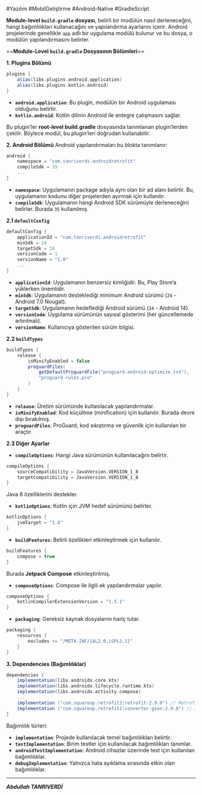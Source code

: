 #Yazılım #MobilGeliştirme #Android-Native  #GradleScript

**Module-level `build.gradle` dosyası**, belirli bir modülün nasıl derleneceğini, hangi bağımlılıkları kullanacağını ve yapılandırma ayarlarını içerir. Android projelerinde genellikle `app` adlı bir uygulama modülü bulunur ve bu dosya, o modülün yapılandırmasını belirler.

==**Module-Level `build.gradle` Dosyasının Bölümleri**==

**1. Plugins Bölümü**
```gradle
plugins {
    alias(libs.plugins.android.application)
    alias(libs.plugins.kotlin.android)
}

```
- **`android.application`**: Bu plugin, modülün bir Android uygulaması olduğunu belirtir.
- **`kotlin.android`**: Kotlin dilinin Android ile entegre çalışmasını sağlar.

Bu plugin’ler **root-level build.gradle** dosyasında tanımlanan plugin’lerden çekilir. Böylece modül, bu plugin’leri doğrudan kullanabilir.


**2. Android Bölümü**
Android yapılandırmaları bu blokta tanımlanır:
```gradle
android {
    namespace = "com.tanriverdi.androidretrofit"
    compileSdk = 35
    ...
}

```

- **`namespace`**: Uygulamanın package adıyla aynı olan bir ad alanı belirtir. Bu, uygulamanın kodunu diğer projelerden ayırmak için kullanılır.
- **`compileSdk`**: Uygulamanın hangi Android SDK sürümüyle derleneceğini belirler. Burada `35` kullanılmış.

**2.1 `defaultConfig`**
```gradle
defaultConfig {
    applicationId = "com.tanriverdi.androidretrofit"
    minSdk = 24
    targetSdk = 34
    versionCode = 1
    versionName = "1.0"
    ...
}

```
- **`applicationId`**: Uygulamanın benzersiz kimliğidir. Bu, Play Store’a yüklerken önemlidir.
- **`minSdk`**: Uygulamanın desteklediği minimum Android sürümü (`24` - Android 7.0 Nougat).
- **`targetSdk`**: Uygulamanın hedeflediği Android sürümü (`34` - Android 14).
- **`versionCode`**: Uygulama sürümünün sayısal gösterimi (her güncellemede artırılmalı).
- **`versionName`**: Kullanıcıya gösterilen sürüm bilgisi.


**2.2 `buildTypes`**
```gradle
buildTypes {
    release {
        isMinifyEnabled = false
        proguardFiles(
            getDefaultProguardFile("proguard-android-optimize.txt"),
            "proguard-rules.pro"
        )
    }
}

```

- **`release`**: Üretim sürümünde kullanılacak yapılandırmalar.
- **`isMinifyEnabled`**: Kod küçültme (minification) için kullanılır. Burada devre dışı bırakılmış.
- **`proguardFiles`**: ProGuard, kod sıkıştırma ve güvenlik için kullanılan bir araçtır.


**2.3 Diğer Ayarlar**

- **`compileOptions`**: Hangi Java sürümünün kullanılacağını belirtir.
```gradle
compileOptions {
    sourceCompatibility = JavaVersion.VERSION_1_8
    targetCompatibility = JavaVersion.VERSION_1_8
}

```

Java 8 özelliklerini destekler.

- **`kotlinOptions`**: Kotlin için JVM hedef sürümünü belirler.
```gradle
kotlinOptions {
    jvmTarget = "1.8"
}

```

- **`buildFeatures`**: Belirli özellikleri etkinleştirmek için kullanılır.
```gradle
buildFeatures {
    compose = true
}

```
Burada **Jetpack Compose** etkinleştirilmiş.

- **`composeOptions`**: Compose ile ilgili ek yapılandırmalar yapılır.
```gradle
composeOptions {
    kotlinCompilerExtensionVersion = "1.5.1"
}

```

- **`packaging`**: Gereksiz kaynak dosyalarını hariç tutar.
```gradle
packaging {
    resources {
        excludes += "/META-INF/{AL2.0,LGPL2.1}"
    }
}

```


**3. Dependencies (Bağımlılıklar)**

```gradle
dependencies {
    implementation(libs.androidx.core.ktx)
    implementation(libs.androidx.lifecycle.runtime.ktx)
    implementation(libs.androidx.activity.compose)
    ...
    implementation ("com.squareup.retrofit2:retrofit:2.9.0") // Retrofit
    implementation ("com.squareup.retrofit2:converter-gson:2.9.0") // JSON parser
}

```

Bağımlılık türleri:
- **`implementation`**: Projede kullanılacak temel bağımlılıkları belirtir.
- **`testImplementation`**: Birim testler için kullanılacak bağımlılıkları tanımlar.
- **`androidTestImplementation`**: Android cihazlar üzerinde test için kullanılan bağımlılıklar.
- **`debugImplementation`**: Yalnızca hata ayıklama sırasında etkin olan bağımlılıklar.

---

***Abdullah TANRIVERDİ***

